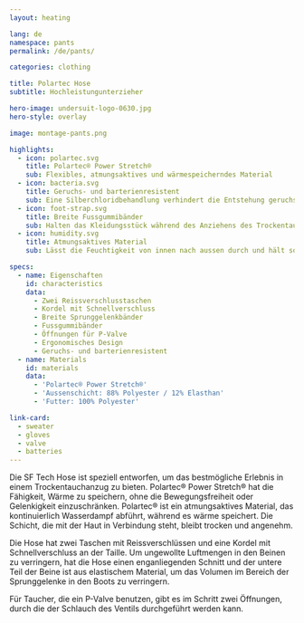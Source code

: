 ```yaml
---
layout: heating

lang: de
namespace: pants
permalink: /de/pants/

categories: clothing

title: Polartec Hose
subtitle: Hochleistungunterzieher

hero-image: undersuit-logo-0630.jpg
hero-style: overlay

image: montage-pants.png

highlights:
  - icon: polartec.svg
    title: Polartec® Power Stretch®
    sub: Flexibles, atmungsaktives und wärmespeicherndes Material
  - icon: bacteria.svg
    title: Geruchs- und barterienresistent
    sub: Eine Silberchloridbehandlung verhindert die Entstehung geruchsverursachender Bakterien während der gesamten Lebensdauer des Kleidungsstücks
  - icon: foot-strap.svg
    title: Breite Fussgummibänder
    sub: Halten das Kleidungsstück während des Anziehens des Trockentauchanzugs an Ort und Stelle
  - icon: humidity.svg
    title: Atmungsaktives Material
    sub: Lässt die Feuchtigkeit von innen nach aussen durch und hält so die Haut trocken und warm

specs:
  - name: Eigenschaften
    id: characteristics
    data:
      - Zwei Reissverschlusstaschen
      - Kordel mit Schnellverschluss
      - Breite Sprunggelenkbänder
      - Fussgummibänder
      - Öffnungen für P-Valve
      - Ergonomisches Design
      - Geruchs- und barterienresistent
  - name: Materials
    id: materials
    data:
      - 'Polartec® Power Stretch®'
      - 'Aussenschicht: 88% Polyester / 12% Elasthan'
      - 'Futter: 100% Polyester'

link-card:
  - sweater
  - gloves
  - valve
  - batteries
---
```


Die SF Tech Hose ist speziell entworfen, um das bestmögliche Erlebnis in einem Trockentauchanzug zu bieten. Polartec® Power Stretch® hat die Fähigkeit, Wärme zu speichern, ohne die Bewegungsfreiheit oder Gelenkigkeit einzuschränken. Polartec® ist ein atmungsaktives Material, das kontinuierlich Wasserdampf abführt, während es wärme speichert. Die Schicht, die mit der Haut in Verbindung steht, bleibt trocken und angenehm.

Die Hose hat zwei Taschen mit Reissverschlüssen und eine Kordel mit Schnellverschluss an der Taille. Um ungewollte Luftmengen in den Beinen zu verringern, hat die Hose einen enganliegenden Schnitt und der untere Teil der Beine ist aus elastischem Material, um das Volumen im Bereich der Sprunggelenke in den Boots zu verringern.

Für Taucher, die ein P-Valve benutzen, gibt es im Schritt zwei Öffnungen, durch die der Schlauch des Ventils durchgeführt werden kann.

